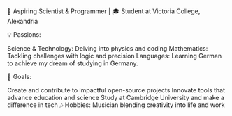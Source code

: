 🚀 Aspiring Scientist & Programmer | 🎓 Student at Victoria College, Alexandria

💡 Passions:

  Science & Technology: Delving into physics and coding
  Mathematics: Tackling challenges with logic and precision
  Languages: Learning German to achieve my dream of studying in Germany.



🎯 Goals:

Create and contribute to impactful open-source projects
Innovate tools that advance education and science
Study at Cambridge University and make a difference in tech
🎶 Hobbies: Musician blending creativity into life and work


<!---
omar-habroukgr39/omar-habroukgr39 is a ✨ special ✨ repository because its `README.md` (this file) appears on your GitHub profile.
You can click the Preview link to take a look at your changes.
--->
